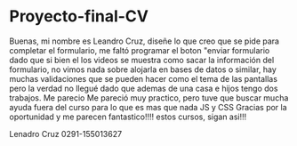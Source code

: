 # Proyecto-final-CV
Buenas, mi nombre es  Leandro Cruz, diseñe lo que creo que se pide para completar el formulario, me faltó programar el boton "enviar formulario dado que  si bien el los videos se muestra como sacar la información del formulario, no vimos nada sobre alojarla en bases de datos o similar, hay muchas validaciones que se pueden hacer como el tema de las pantallas pero la verdad no llegué dado que ademas de una casa e hijos tengo dos trabajos. Me parecio
Me pareció muy practico, pero tuve que buscar mucha ayuda fuera del curso para lo que es mas que nada JS y CSS
Gracias por la oportunidad y me parecen fantastico!!!! estos cursos, sigan asi!!!

Lenadro Cruz
0291-155013627

